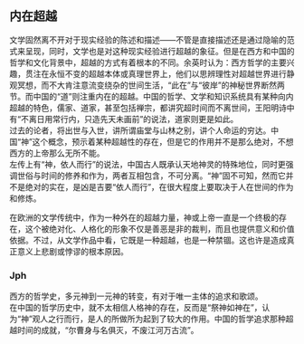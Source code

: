 ## 内在超越

文学固然离不开对于现实经验的陈述和描述——不管是直接描述还是通过隐喻的范式来呈现，同时，文学也是对这种现实经验进行超越的象征。但是在西方和中国的哲学和文化背景中，超越的方式有着根本的不同。余英时认为：西方哲学的主要兴趣，贯注在永恒不变的超越本体或真理世界上，他们以思辨理性对超越世界进行静观冥想，而不大肯注意流变绕杂的世间生活，“此在”与“彼岸”的神秘世界断然两节。而中国的“道”则注重内在的超越。中国的哲学、文学和知识系统具有某种向内超越的特色，儒家、道家，甚至包括禅宗，都讲究超时间而不离世间，王阳明诗中有“不离日用常行内，只造先天未画前”的说法，道家则更是如此。  
过去的论者，将出世与入世，讲所谓庙堂与山林之别，讲个人命运的穷达。中国“神”这个概念，预示着某种超越性的存在，但是它的作用并不是那么绝对，不想西方的上帝那么无所不能。  
左传上有“神，依人而行”的说法，中国古人既承认天地神灵的特殊地位，同时更强调世俗与时间的修养和作为，两者互相包含，不可分离。“神”固不可知，然而它并不是绝对的实在，是凶是吉要“依人而行”，在很大程度上要取决于人在世间的作为和修炼。

在欧洲的文学传统中，作为一种外在的超越力量，神或上帝一直是一个终极的存在，这个被绝对化、人格化的形象不仅是善恶是非的裁判，而且也提供意义和价值依据。不过，从文学作品中看，它既是一种超越，也是一种禁锢。这也许是造成真正意义上悲剧或悖谬的根本原因。

### Jph

西方的哲学史，多元神到一元神的转变，有对于唯一主体的追求和歌颂。  
在中国的哲学历史中，就不太相信人格神的存在，反而是“祭神如神在”，认为“神”观人之行而行，是人的所做所为起到了较大的作用。中国的哲学追求那种超越时间的成就，“尔曹身与名俱灭，不废江河万古流”。
